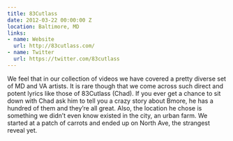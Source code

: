```yaml
---
title: 83Cutlass
date: 2012-03-22 00:00:00 Z
location: Baltimore, MD
links:
- name: Website
  url: http://83cutlass.com/
- name: Twitter
  url: https://twitter.com/83cutlass
---
```


We feel that in our collection of videos we have covered a pretty diverse set of MD and VA artists. It is rare though that we come across such direct and potent lyrics like those of 83Cutlass (Chad). If you ever get a chance to sit down with Chad ask him to tell you a crazy story about Bmore, he has a hundred of them and they’re all great. Also, the location he chose is something we didn’t even know existed in the city, an urban farm. We started at a patch of carrots and ended up on North Ave, the strangest reveal yet.
